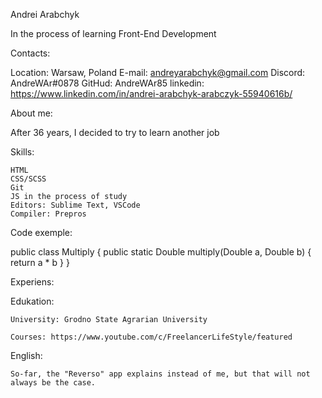 Andrei Arabchyk

In the process of learning  Front-End Development 

Contacts:

Location: Warsaw, Poland
E-mail: andreyarabchyk@gmail.com
Discord: AndreWAr#0878
GitHud: AndreWAr85
linkedin: https://www.linkedin.com/in/andrei-arabchyk-arabczyk-55940616b/

About me:

After 36 years, I decided to try to learn another job

Skills:

    HTML
    CSS/SCSS
    Git 
    JS in the process of study
    Editors: Sublime Text, VSCode
    Compiler: Prepros


Code exemple:

public class Multiply {
    public static Double multiply(Double a, Double b) {
        return a * b
    }
}

Experiens:

Edukation:

    University: Grodno State Agrarian University
    
    Courses: https://www.youtube.com/c/FreelancerLifeStyle/featured

English:

    So-far, the "Reverso" app explains instead of me, but that will not always be the case.